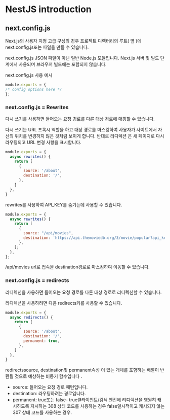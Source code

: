 # NestJS introduction

## next.config.js

Next.js의 사용자 지정 고급 구성의 경우 프로젝트 디렉터리의 루트( 옆 )에 next.config.js또는 파일을 만들 수 있습니다.

next.config.js JSON 파일이 아닌 일반 Node.js 모듈입니다. Next.js 서버 및 빌드 단계에서 사용되며 브라우저 빌드에는 포함되지 않습니다.

next.config.js 사용 예시

```javascript
module.exports = {
/* config options here */
};
```
### next.config.js = Rewrites

다시 쓰기를 사용하면 들어오는 요청 경로를 다른 대상 경로에 매핑할 수 있습니다.

다시 쓰기는 URL 프록시 역할을 하고 대상 경로를 마스킹하여 사용자가 사이트에서 자신의 위치를 ​​변경하지 않은 것처럼 보이게 합니다. 반대로 리디렉션 은 새 페이지로 다시 라우팅되고 URL 변경 사항을 표시합니다.
```javascript
module.exports = {
  async rewrites() {
    return [
      {
        source: '/about',
        destination: '/',
      },
    ]
  },
}
```
rewrites를 사용하여 API_KEY를 숨기는데 사용할 수 있습니다.

```javascript
module.exports = {
  async rewrites() {
    return [
      {
        source: "/api/movies",
        destination: `https://api.themoviedb.org/3/movie/popular?api_key=${API_KEY}`,
      },
    ];
  },
};
```
/api/movies url로 접속을 destination경로로 마스킹하여 이동할 수 있습니다.

### next.config.js = redirects
리디렉션을 사용하면 들어오는 요청 경로를 다른 대상 경로로 리디렉션할 수 있습니다.

리디렉션을 사용하려면 다음 redirects키를 사용할 수 있습니다.
```javascript
module.exports = {
  async redirects() {
    return [
      {
        source: '/about',
        destination: '/',
        permanent: true,
      },
    ]
  },
}
```
redirectssource, destination및 permanent속성 이 있는 개체를 포함하는 배열이 반환될 것으로 예상하는 비동기 함수입니다 .

- source: 들어오는 요청 경로 패턴입니다.
- destination: 라우팅하려는 경로입니다.
- permanent: true또는 false- true클라이언트/검색 엔진에 리디렉션을 영원히 캐시하도록 지시하는 308 상태 코드를 사용하는 경우 false일시적이고 캐시되지 않는 307 상태 코드를 사용하는 경우.




